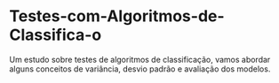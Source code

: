 # Testes-com-Algoritmos-de-Classifica-o
Um estudo sobre testes de algoritmos de classificação, vamos abordar alguns conceitos de variância, desvio padrão e avaliação dos modelos. 
